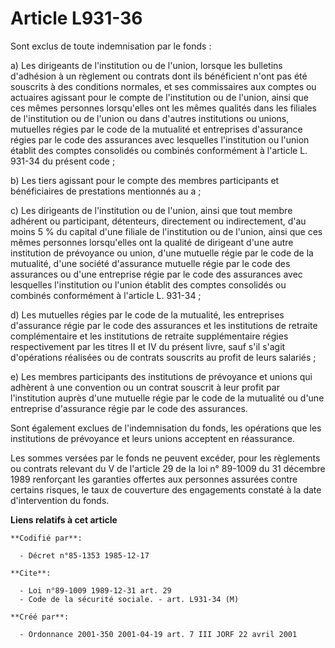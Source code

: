 # Article L931-36

Sont exclus de toute indemnisation par le fonds :

a) Les dirigeants de l'institution ou de l'union, lorsque les bulletins d'adhésion à un règlement ou contrats dont ils
bénéficient n'ont pas été souscrits à des conditions normales, et ses commissaires aux comptes ou actuaires agissant pour le
compte de l'institution ou de l'union, ainsi que ces mêmes personnes lorsqu'elles ont les mêmes qualités dans les filiales de
l'institution ou de l'union ou dans d'autres institutions ou unions, mutuelles régies par le code de la mutualité et
entreprises d'assurance régies par le code des assurances avec lesquelles l'institution ou l'union établit des comptes
consolidés ou combinés conformément à l'article L. 931-34 du présent code ;

b) Les tiers agissant pour le compte des membres participants et bénéficiaires de prestations mentionnés au a ;

c) Les dirigeants de l'institution ou de l'union, ainsi que tout membre adhérent ou participant, détenteurs, directement ou
indirectement, d'au moins 5 % du capital d'une filiale de l'institution ou de l'union, ainsi que ces mêmes personnes
lorsqu'elles ont la qualité de dirigeant d'une autre institution de prévoyance ou union, d'une mutuelle régie par le code de
la mutualité, d'une société d'assurance mutuelle régie par le code des assurances ou d'une entreprise régie par le code des
assurances avec lesquelles l'institution ou l'union établit des comptes consolidés ou combinés conformément à l'article L.
931-34 ;

d) Les mutuelles régies par le code de la mutualité, les entreprises d'assurance régie par le code des assurances et les
institutions de retraite complémentaire et les institutions de retraite supplémentaire régies respectivement par les titres
II et IV du présent livre, sauf s'il s'agit d'opérations réalisées ou de contrats souscrits au profit de leurs salariés ;

e) Les membres participants des institutions de prévoyance et unions qui adhèrent à une convention ou un contrat souscrit à
leur profit par l'institution auprès d'une mutuelle régie par le code de la mutualité ou d'une entreprise d'assurance régie
par le code des assurances.

Sont également exclues de l'indemnisation du fonds, les opérations que les institutions de prévoyance et leurs unions
acceptent en réassurance.

Les sommes versées par le fonds ne peuvent excéder, pour les règlements ou contrats relevant du V de l'article 29 de la loi
n° 89-1009 du 31 décembre 1989 renforçant les garanties offertes aux personnes assurées contre certains risques, le taux de
couverture des engagements constaté à la date d'intervention du fonds.

**Liens relatifs à cet article**

	**Codifié par**:

	  - Décret n°85-1353 1985-12-17

	**Cite**:

	  - Loi n°89-1009 1989-12-31 art. 29
	  - Code de la sécurité sociale. - art. L931-34 (M)

	**Créé par**:

	  - Ordonnance 2001-350 2001-04-19 art. 7 III JORF 22 avril 2001

